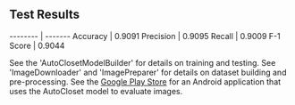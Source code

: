 ## Test Results

-------- | -------
Accuracy | 0.9091
Precision | 0.9095
Recall | 0.9009
F-1 Score | 0.9044

See the 'AutoClosetModelBuilder' for details on training and testing. See 'ImageDownloader' and 'ImagePreparer' for details on dataset building and pre-processing. See the [Google Play Store](https://play.google.com/store/apps/details?id=com.autocloset.mobile) for an Android application that uses the AutoCloset model to evaluate images.